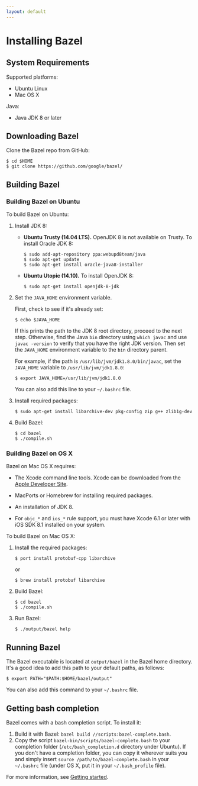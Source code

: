 ```yaml
---
layout: default
---
```


# Installing Bazel

## System Requirements

Supported platforms:

*   Ubuntu Linux
*   Mac OS X

Java:

*   Java JDK 8 or later

## Downloading Bazel

Clone the Bazel repo from GitHub:

```
$ cd $HOME
$ git clone https://github.com/google/bazel/
```

## Building Bazel

### Building Bazel on Ubuntu

To build Bazel on Ubuntu:

1.  Install JDK 8:

    *   **Ubuntu Trusty (14.04 LTS).** OpenJDK 8 is not available on Trusty. To
        install Oracle JDK 8:

        ```
        $ sudo add-apt-repository ppa:webupd8team/java
        $ sudo apt-get update
        $ sudo apt-get install oracle-java8-installer
        ```

    *   **Ubuntu Utopic (14.10).** To install OpenJDK 8:

        ```
        $ sudo apt-get install openjdk-8-jdk
        ```

2.  Set the `JAVA_HOME` environment variable.

    First, check to see if it's already set:

    ```
    $ echo $JAVA_HOME
    ```

    If this prints the path to the JDK 8 root directory, proceed to the next
    step. Otherwise, find the Java `bin` directory using `which javac` and use
    `javac -version` to verify that you have the right JDK version. Then set
    the `JAVA_HOME` environment variable to the `bin` directory parent.

    For example, if the path is `/usr/lib/jvm/jdk1.8.0/bin/javac`, set the
    `JAVA_HOME` variable to `/usr/lib/jvm/jdk1.8.0`:

    ```
    $ export JAVA_HOME=/usr/lib/jvm/jdk1.8.0
    ```

    You can also add this line to your `~/.bashrc` file.

3.  Install required packages:

    ```
    $ sudo apt-get install libarchive-dev pkg-config zip g++ zlib1g-dev
    ```

4.  Build Bazel:

    ```
    $ cd bazel
    $ ./compile.sh
    ```

### Building Bazel on OS X

Bazel on Mac OS X requires:

*   The Xcode command line tools. Xcode can be downloaded from the
    [Apple Developer Site](https://developer.apple.com/xcode/downloads/).

*   MacPorts or Homebrew for installing required packages.

*   An installation of JDK 8.

*   For `objc_*` and `ios_*` rule support, you must have Xcode 6.1 or later with
    iOS SDK 8.1 installed on your system.

To build Bazel on Mac OS X:

1.  Install the required packages:

    ```
    $ port install protobuf-cpp libarchive
    ```

    or

    ```
    $ brew install protobuf libarchive
    ```

2. Build Bazel:

   ```
   $ cd bazel
   $ ./compile.sh
   ```

3. Run Bazel:

   ```
   $ ./output/bazel help
   ```

## Running Bazel

The Bazel executable is located at `output/bazel` in the Bazel home directory.
It's a good idea to add this path to your default paths, as follows:

```
$ export PATH="$PATH:$HOME/bazel/output"
```

You can also add this command to your `~/.bashrc` file.

## Getting bash completion

Bazel comes with a bash completion script. To install it:

1. Build it with Bazel: `bazel build //scripts:bazel-complete.bash`.
2. Copy the script `bazel-bin/scripts/bazel-complete.bash` to your
   completion folder (`/etc/bash_completion.d` directory under Ubuntu).
   If you don't have a completion folder, you can copy it wherever suits
   you and simply insert `source /path/to/bazel-complete.bash` in your
   `~/.bashrc` file (under OS X, put it in your `~/.bash_profile` file).

For more information, see [Getting started](getting-started.html).
